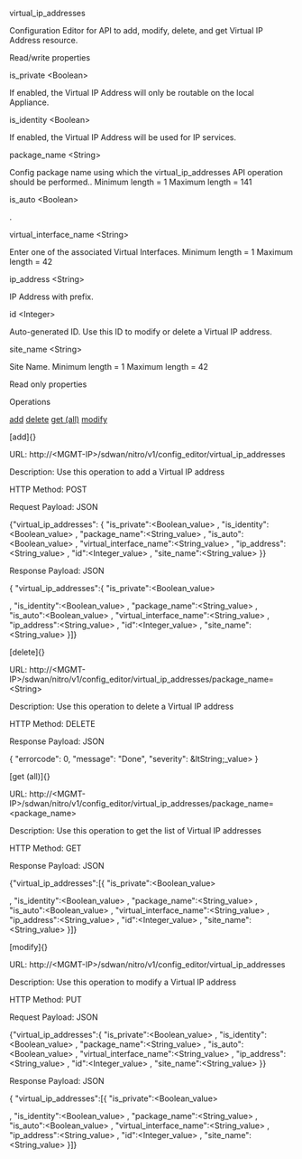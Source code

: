 virtual\_ip\_addresses

Configuration Editor for API to add, modify, delete, and get Virtual IP Address resource.

Read/write properties

is\_private &lt;Boolean&gt;

If enabled, the Virtual IP Address will only be routable on the local Appliance.

is\_identity &lt;Boolean&gt;

If enabled, the Virtual IP Address will be used for IP services.

package\_name &lt;String&gt;

Config package name using which the virtual\_ip\_addresses API operation should be performed.. Minimum length = 1 Maximum length = 141

is\_auto &lt;Boolean&gt;

.

virtual\_interface\_name &lt;String&gt;

Enter one of the associated Virtual Interfaces. Minimum length = 1 Maximum length = 42

ip\_address &lt;String&gt;

IP Address with prefix.

id &lt;Integer&gt;

Auto-generated ID. Use this ID to modify or delete a Virtual IP address.

site\_name &lt;String&gt;

Site Name. Minimum length = 1 Maximum length = 42

Read only properties

Operations

[add](#add) [delete](#delete) [get (all)](#get_all) [modify](#modify)

[add]{}

URL: http://&lt;MGMT-IP&gt;/sdwan/nitro/v1/config\_editor/virtual\_ip\_addresses

Description: Use this operation to add a Virtual IP address

HTTP Method: POST

Request Payload: JSON

{"virtual\_ip\_addresses": { "is\_private":&lt;Boolean\_value&gt; , "is\_identity":&lt;Boolean\_value&gt; , "package\_name":&lt;String\_value&gt; , "is\_auto":&lt;Boolean\_value&gt; , "virtual\_interface\_name":&lt;String\_value&gt; , "ip\_address":&lt;String\_value&gt; , "id":&lt;Integer\_value&gt; , "site\_name":&lt;String\_value&gt; }}

Response Payload: JSON

{ "virtual\_ip\_addresses":{ "is\_private":&lt;Boolean\_value&gt;

, "is\_identity":&lt;Boolean\_value&gt; , "package\_name":&lt;String\_value&gt; , "is\_auto":&lt;Boolean\_value&gt; , "virtual\_interface\_name":&lt;String\_value&gt; , "ip\_address":&lt;String\_value&gt; , "id":&lt;Integer\_value&gt; , "site\_name":&lt;String\_value&gt; }\]}

[delete]{}

URL: http://&lt;MGMT-IP&gt;/sdwan/nitro/v1/config\_editor/virtual\_ip\_addresses/package\_name=&lt;String&gt;

Description: Use this operation to delete a Virtual IP address

HTTP Method: DELETE

Response Payload: JSON

{ "errorcode": 0, "message": "Done", "severity": &ltString;\_value&gt; }

[get (all)]{}

URL: http://&lt;MGMT-IP&gt;/sdwan/nitro/v1/config\_editor/virtual\_ip\_addresses/package\_name=&lt;package\_name&gt;

Description: Use this operation to get the list of Virtual IP addresses

HTTP Method: GET

Response Payload: JSON

{"virtual\_ip\_addresses":\[{ "is\_private":&lt;Boolean\_value&gt;

, "is\_identity":&lt;Boolean\_value&gt; , "package\_name":&lt;String\_value&gt; , "is\_auto":&lt;Boolean\_value&gt; , "virtual\_interface\_name":&lt;String\_value&gt; , "ip\_address":&lt;String\_value&gt; , "id":&lt;Integer\_value&gt; , "site\_name":&lt;String\_value&gt; }\]}

[modify]{}

URL: http://&lt;MGMT-IP&gt;/sdwan/nitro/v1/config\_editor/virtual\_ip\_addresses

Description: Use this operation to modify a Virtual IP address

HTTP Method: PUT

Request Payload: JSON

{"virtual\_ip\_addresses":{ "is\_private":&lt;Boolean\_value&gt; , "is\_identity":&lt;Boolean\_value&gt; , "package\_name":&lt;String\_value&gt; , "is\_auto":&lt;Boolean\_value&gt; , "virtual\_interface\_name":&lt;String\_value&gt; , "ip\_address":&lt;String\_value&gt; , "id":&lt;Integer\_value&gt; , "site\_name":&lt;String\_value&gt; }}

Response Payload: JSON

{ "virtual\_ip\_addresses":\[{ "is\_private":&lt;Boolean\_value&gt;

, "is\_identity":&lt;Boolean\_value&gt; , "package\_name":&lt;String\_value&gt; , "is\_auto":&lt;Boolean\_value&gt; , "virtual\_interface\_name":&lt;String\_value&gt; , "ip\_address":&lt;String\_value&gt; , "id":&lt;Integer\_value&gt; , "site\_name":&lt;String\_value&gt; }\]}
